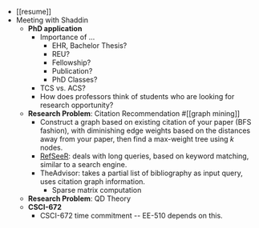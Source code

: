 - [[resume]]
- Meeting with Shaddin
	- **PhD application**
		- Importance of ...
			- EHR, Bachelor Thesis?
			- REU?
			- Fellowship?
			- Publication?
			- PhD Classes?
		- TCS vs. ACS?
		- How does professors think of students who are looking for research opportunity?
	- **Research Problem**: Citation Recommendation #[[graph mining]]
		- Construct a graph based on existing citation of your paper (BFS fashion), with diminishing edge weights based on the distances away from your paper, then find a max-weight tree using $k$ nodes.
		- [RefSeeR](https://clgiles.ist.psu.edu/pubs/JCDL2014-refseer.pdf): deals with long queries, based on keyword matching, similar to a search engine.
		- TheAdvisor: takes a partial list of bibliography as input query, uses citation graph information.
			- Sparse matrix computation
	- **Research Problem**: QD Theory
	- **CSCI-672**
		- CSCI-672 time commitment -- EE-510 depends on this.